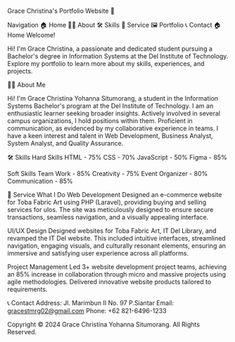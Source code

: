 Grace Christina's Portfolio Website 🌟

Navigation
🏠 Home
👩‍💼 About
🛠️ Skills
💼 Service
🖼️ Portfolio
📞 Contact
🏠 Home
Welcome!

Hi! I'm Grace Christina, a passionate and dedicated student pursuing a Bachelor's degree in Information Systems at the Del Institute of Technology. Explore my portfolio to learn more about my skills, experiences, and projects.

👩‍💼 About Me

Hi! I'm Grace Christina Yohanna Situmorang, a student in the Information Systems Bachelor's program at the Del Institute of Technology. I am an enthusiastic learner seeking broader insights. Actively involved in several campus organizations, I hold positions within them. Proficient in communication, as evidenced by my collaborative experience in teams. I have a keen interest and talent in Web Development, Business Analyst, System Analyst, and Quality Assurance.

🛠️ Skills
Hard Skills
HTML - 75%
CSS - 70%
JavaScript - 50%
Figma - 85%

Soft Skills
Team Work - 85%
Creativity - 75%
Event Organizer - 80%
Communication - 85%

💼 Service
What I Do
Web Development
Designed an e-commerce website for Toba Fabric Art using PHP (Laravel), providing buying and selling services for ulos. The site was meticulously designed to ensure secure transactions, seamless navigation, and a visually appealing interface.

UI/UX Design
Designed websites for Toba Fabric Art, IT Del Library, and revamped the IT Del website. This included intuitive interfaces, streamlined navigation, engaging visuals, and culturally resonant elements, ensuring an immersive and satisfying user experience across all platforms.

Project Management
Led 3+ website development project teams, achieving an 85% increase in collaboration through micro and massive projects using agile methodologies. Delivered innovative website products tailored to requirements.

📞 Contact
Address: Jl. Marimbun II No. 97 P.Siantar
Email: gracestmrg02@gmail.com
Phone: +62 821-6496-1233


Copyright © 2024 Grace Christina Yohanna Situmorang. All Rights Reserved.
